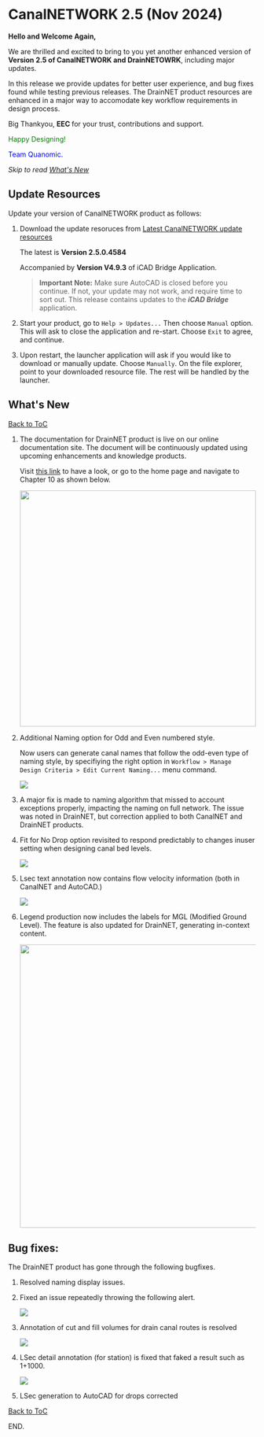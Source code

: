# CanalNETWORK 2.5 (Nov 2024)

**Hello and Welcome Again,**

We are thrilled and excited to bring to you yet another enhanced version of <strong> Version 2.5 of CanalNETWORK and DrainNETOWRK</strong>, including major updates.

In this release we provide updates for better user experience, and bug fixes found while testing previous releases. The DrainNET product resources are enhanced in a major way to accomodate key workflow requirements in design process.



Big Thankyou, <strong> EEC  </strong> for your trust, contributions and support.


<p style="color:green"> Happy Designing! </p>

<p style="color:blue">Team Quanomic.</p>


*Skip to read [What's New](#whats-new)*



## Update Resources

Update your version of CanalNETWORK product as follows:
1. Download the update resoruces from [Latest CanalNETWORK update resources](https://drive.google.com/uc?export=download&id=1Ov_tptZDHdrvIf7o1ogrlfpb_iWiBgvD)

    The latest is **Version 2.5.0.4584**

    Accompanied by **Version V4.9.3** of iCAD Bridge Application.


    > **Important Note:** Make sure AutoCAD is closed before you continue. If not, your update may not work, and require time to sort out. This release contains updates to the ***iCAD Bridge*** application.

2. Start your product, go to `Help > Updates...` Then choose `Manual` option. This will ask to close the application and re-start. Choose `Exit` to agree, and continue.

3. Upon restart, the launcher application will ask if you would like to download or manually update. Choose `Manually`. On the file explorer, point to your downloaded resource file. The rest will be handled by the launcher.



## What's New
[Back to ToC](#table-of-contents)

1. The documentation for DrainNET product is live on our online documentation site. The document will be continuously updated using upcoming enhancements and knowledge products.

    Visit [this link](https://ginnox1.github.io/CanalNetworkDocs_online/CanalDrain_Docs/CanalDrain_doc.html) to have a look, or go to the home page and navigate to Chapter 10 as shown below.

    <img src="./media/Image 008.png" style="width:5in">

1. Additional Naming option for Odd and Even numbered style.

    Now users can generate canal names that follow the odd-even type of naming style, by specifiying the right option in `Workflow > Manage Design Criteria > Edit Current Naming...` menu command.
    
    <img src="./media/Image 001.png">

2. A major fix is made to naming algorithm that missed to account exceptions properly, impacting the naming on full network. The issue was noted in DrainNET, but correction applied to both CanalNET and DrainNET products.

2. Fit for No Drop option revisited to respond predictably to changes inuser setting when designing canal bed levels.

   <img src="./media/Image 005.png">

2. Lsec text annotation now contains flow velocity information (both in CanalNET and AutoCAD.)

   <img src="./media/Image 006.png" style="width:in">

1. Legend production now includes the labels for MGL (Modified Ground Level). The feature is also updated for DrainNET, generating in-context content.

   <img src="./media/Image 007.png" style="width:6in">

    
 




## Bug fixes:

The DrainNET product has gone through the following bugfixes.

1. Resolved naming display issues.
1. Fixed an issue repeatedly throwing the following alert.

    <img src="./media/Image 003.png">

1. Annotation of cut and fill volumes for drain canal routes is resolved
    
    <img src="./media/Image 004.png">
1. LSec detail annotation (for station) is fixed that faked a result such as 1+1000.

    <img src="./media/Image 002.png">
    
1. LSec generation to AutoCAD for drops corrected 


[Back to ToC](#table-of-contents) 

END.